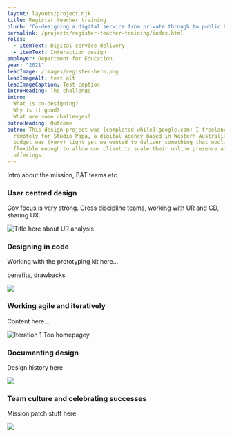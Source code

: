 ```yaml
---
layout: layouts/project.njk
title: Register teacher training
blurb: "Co-designing a digital service from private through to public beta. More here...."
permalink: /projects/register-teacher-training/index.html
roles:
  - itemText: Digital service delivery
  - itemText: Interaction design
employer: Department for Education
year: "2021"
leadImage: /images/register-hero.png
leadImageAlt: test alt
leadImageCaption: Test caption
introHeading: The challenge
intro:
  What is co-designing?
  Why is it good?
  What are some challenges?
outroHeading: Outcome
outro: This design project was [completed while](google.com) I freelanced
  remotely for Studio Papa, a digital agency based in Western Australia. The
  budget was (very) tight yet we wanted to deliver something that would be
  flexible enough to allow our client to scale their online presence and
  offerings.
---
```

Intro about the mission, BAT teams etc

### User centred design

Gov focus is very strong. Cross discipline teams, working with UR and CD, sharing UX.

![](/images/ucd.png "Title here about UR analysis")

### Designing in code

Working with the prototyping kit here...

benefits, drawbacks

![](/images/code.png)

### Working agile and iteratively

Content here...

![](/images/iteration.jpg "Iteration 1  Too homepagey")

### Documenting design

Design history here

![](/images/bat-design-history.netlify.app_register-trainee-teachers_recording-training-outcomes-iteration-2_.png)

### Team culture and celebrating successes

Mission patch stuff here

![](/images/register-trainee-teachers-private-beta.png)
